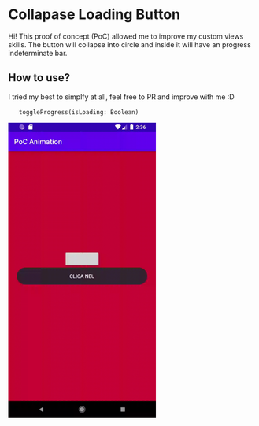# Collapase Loading Button

Hi! This proof of concept (PoC) allowed me to improve my custom views skills. The button will collapse into circle and inside it will have an progress indeterminate bar.

## How to use?

I tried my best to simplfy at all, feel free to PR and improve with me :D

       toggleProgress(isLoading: Boolean)

<img src="sample.gif" align="left" style="height:50%" height="600" width="300" >
